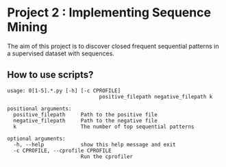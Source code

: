 
Project 2 : Implementing Sequence Mining
===

The aim of this project is to discover closed frequent sequential patterns in a supervised dataset with sequences.


How to use scripts?
---


```
usage: 0[1-5].*.py [-h] [-c CPROFILE]
                              positive_filepath negative_filepath k

positional arguments:
  positive_filepath     Path to the positive file
  negative_filepath     Path to the negative file
  k                     The number of top sequential patterns

optional arguments:
  -h, --help            show this help message and exit
  -c CPROFILE, --cprofile CPROFILE
                        Run the cprofiler
```

